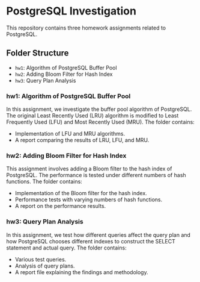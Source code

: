 # PostgreSQL Investigation

This repository contains three homework assignments related to PostgreSQL.

## Folder Structure

- `hw1`: Algorithm of PostgreSQL Buffer Pool
- `hw2`: Adding Bloom Filter for Hash Index
- `hw3`: Query Plan Analysis

### hw1: Algorithm of PostgreSQL Buffer Pool

In this assignment, we investigate the buffer pool algorithm of PostgreSQL. The original Least Recently Used (LRU) algorithm is modified to Least Frequently Used (LFU) and Most Recently Used (MRU). The folder contains:

- Implementation of LFU and MRU algorithms.
- A report comparing the results of LRU, LFU, and MRU.

### hw2: Adding Bloom Filter for Hash Index

This assignment involves adding a Bloom filter to the hash index of PostgreSQL. The performance is tested under different numbers of hash functions. The folder contains:

- Implementation of the Bloom filter for the hash index.
- Performance tests with varying numbers of hash functions.
- A report on the performance results.

### hw3: Query Plan Analysis

In this assignment, we test how different queries affect the query plan and how PostgreSQL chooses different indexes to construct the SELECT statement and actual query. The folder contains:

- Various test queries.
- Analysis of query plans.
- A report file explaining the findings and methodology.